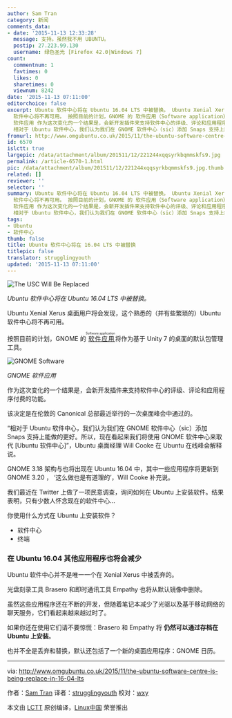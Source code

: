 ```yaml
---
author: Sam Tran
category: 新闻
comments_data:
- date: '2015-11-13 12:33:28'
  message: 支持。虽然我不用 UBUNTU。
  postip: 27.223.99.130
  username: 绿色圣光 [Firefox 42.0|Windows 7]
count:
  commentnum: 1
  favtimes: 0
  likes: 0
  sharetimes: 0
  viewnum: 8242
date: '2015-11-13 07:11:00'
editorchoice: false
excerpt: Ubuntu 软件中心将在 Ubuntu 16.04 LTS 中被替换。 Ubuntu Xenial Xerus 桌面用户将会发现，这个熟悉的（并有些繁琐的）Ubuntu
  软件中心将不再可用。 按照目前的计划，GNOME 的 软件应用（Software application）将作为基于 Unity 7 的桌面的默认包管理工具。  GNOME
  软件应用 作为这次变化的一个结果是，会新开发插件来支持软件中心的评级、评论和应用程序付费的功能。 该决定是在伦敦的 Canonical 总部最近举行的一次桌面峰会中通过的。
  相对于 Ubuntu 软件中心，我们认为我们在 GNOME 软件中心（sic）添加 Snaps 支持上能做的更好。所
fromurl: http://www.omgubuntu.co.uk/2015/11/the-ubuntu-software-centre-is-being-replace-in-16-04-lts
id: 6570
islctt: true
largepic: /data/attachment/album/201511/12/221244xqqsyrkbqmmskfs9.jpg
permalink: /article-6570-1.html
pic: /data/attachment/album/201511/12/221244xqqsyrkbqmmskfs9.jpg.thumb.jpg
related: []
reviewer: ''
selector: ''
summary: Ubuntu 软件中心将在 Ubuntu 16.04 LTS 中被替换。 Ubuntu Xenial Xerus 桌面用户将会发现，这个熟悉的（并有些繁琐的）Ubuntu
  软件中心将不再可用。 按照目前的计划，GNOME 的 软件应用（Software application）将作为基于 Unity 7 的桌面的默认包管理工具。  GNOME
  软件应用 作为这次变化的一个结果是，会新开发插件来支持软件中心的评级、评论和应用程序付费的功能。 该决定是在伦敦的 Canonical 总部最近举行的一次桌面峰会中通过的。
  相对于 Ubuntu 软件中心，我们认为我们在 GNOME 软件中心（sic）添加 Snaps 支持上能做的更好。所
tags:
- Ubuntu
- 软件中心
thumb: false
title: Ubuntu 软件中心将在 16.04 LTS 中被替换
titlepic: false
translator: strugglingyouth
updated: '2015-11-13 07:11:00'
---
```


![The USC Will Be Replaced](http://www.omgubuntu.co.uk/wp-content/uploads/2011/09/usc1.jpg)


*Ubuntu 软件中心将在 Ubuntu 16.04 LTS 中被替换。*


Ubuntu Xenial Xerus 桌面用户将会发现，这个熟悉的（并有些繁琐的）Ubuntu 软件中心将不再可用。


按照目前的计划，GNOME 的<ruby> <a href="https://wiki.gnome.org/Apps/Software">  软件应用 </a> <rp>  （ </rp> <rt>  Software application </rt> <rp>  ） </rp></ruby>将作为基于 Unity 7 的桌面的默认包管理工具。


![GNOME Software](/data/attachment/album/201511/12/221244xqqsyrkbqmmskfs9.jpg)


*GNOME 软件应用*


作为这次变化的一个结果是，会新开发插件来支持软件中心的评级、评论和应用程序付费的功能。


该决定是在伦敦的 Canonical 总部最近举行的一次桌面峰会中通过的。


“相对于 Ubuntu 软件中心，我们认为我们在 GNOME 软件中心（sic）添加 Snaps 支持上能做的更好。所以，现在看起来我们将使用 GNOME 软件中心来取代 [Ubuntu 软件中心]”，Ubuntu 桌面经理 Will Cooke 在 Ubuntu 在线峰会解释说。


GNOME 3.18 架构与也将出现在 Ubuntu 16.04 中，其中一些应用程序将更新到 GNOME 3.20 ， ‘这么做也是有道理的’，Will Cooke 补充说。


我们最近在 Twitter 上做了一项民意调查，询问如何在 Ubuntu 上安装软件。结果表明，只有少数人怀念现在的软件中心...


你使用什么方式在 Ubuntu 上安装软件？


* 软件中心
* 终端


### 在 Ubuntu 16.04 其他应用程序也将会减少


Ubuntu 软件中心并不是唯一一个在 Xenial Xerus 中被丢弃的。


光盘刻录工具 Brasero 和即时通讯工具 Empathy 也将从默认镜像中删除。


虽然这些应用程序还在不断的开发，但随着笔记本减少了光驱以及基于移动网络的聊天服务，它们看起来越来越过时了。


如果你还在使用它们请不要惊慌：Brasero 和 Empathy 将 **仍然可以通过存档在 Ubuntu 上安装**。


也并不全是丢弃和替换，默认还包括了一个新的桌面应用程序：GNOME 日历。




---


via: <http://www.omgubuntu.co.uk/2015/11/the-ubuntu-software-centre-is-being-replace-in-16-04-lts>


作者：[Sam Tran](https://plus.google.com/111008502832304483939?rel=author) 译者：[strugglingyouth](https://github.com/strugglingyouth) 校对：[wxy](https://github.com/wxy)


本文由 [LCTT](https://github.com/LCTT/TranslateProject) 原创编译，[Linux中国](https://linux.cn/) 荣誉推出